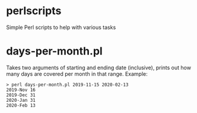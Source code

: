 # perlscripts
Simple Perl scripts to help with various tasks

# days-per-month.pl

Takes two arguments of starting and ending date (inclusive), prints out how many days are covered per month in that range.
Example:

```
> perl days-per-month.pl 2019-11-15 2020-02-13
2019-Nov 16
2019-Dec 31
2020-Jan 31
2020-Feb 13
```
